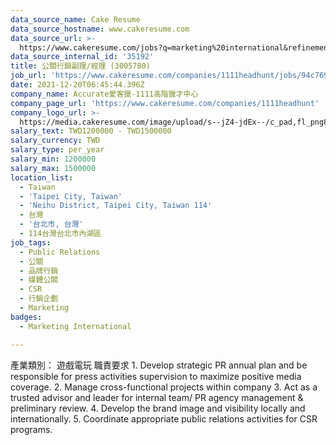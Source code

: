 ```yaml
---
data_source_name: Cake Resume
data_source_hostname: www.cakeresume.com
data_source_url: >-
  https://www.cakeresume.com/jobs?q=marketing%20international&refinementList%5Blang_name%5D%5B0%5D=English&refinementList%5Bsalary_type%5D=per_year&range%5Bsalary_range%5D%5Bmin%5D=1000000
data_source_internal_id: '35192'
title: 公關行銷副理/經理 (3005780)
job_url: 'https://www.cakeresume.com/companies/1111headhunt/jobs/94c769'
date: 2021-12-20T06:45:44.396Z
company_name: Accurate愛客獵-1111高階獵才中心
company_page_url: 'https://www.cakeresume.com/companies/1111headhunt'
company_logo_url: >-
  https://media.cakeresume.com/image/upload/s--jZ4-jdEx--/c_pad,fl_png8,h_200,w_200/v1626415908/tqgxfaqci1lwgv1ehy8r.png
salary_text: TWD1200000 - TWD1500000
salary_currency: TWD
salary_type: per_year
salary_min: 1200000
salary_max: 1500000
location_list:
  - Taiwan
  - 'Taipei City, Taiwan'
  - 'Neihu District, Taipei City, Taiwan 114'
  - 台灣
  - '台北市, 台灣'
  - 114台灣台北市內湖區
job_tags:
  - Public Relations
  - 公關
  - 品牌行銷
  - 媒體公關
  - CSR
  - 行銷企劃
  - Marketing
badges:
  - Marketing International

---
```


產業類別： 遊戲電玩 職責要求 1. Develop strategic PR annual plan and be responsible for press activities supervision to maximize positive media coverage. 2. Manage cross-functional projects within company 3. Act as a trusted advisor and leader for internal team/ PR agency management & preliminary review. 4. Develop the brand image and visibility locally and internationally. 5. Coordinate appropriate public relations activities for CSR programs.